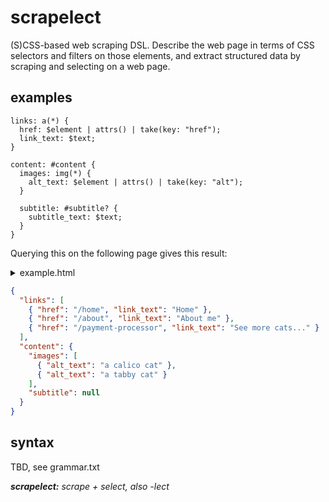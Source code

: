 # scrapelect

(S)CSS-based web scraping DSL.  Describe the web page in terms of CSS selectors
and filters on those elements, and extract structured data by scraping and
selecting on a web page.

## examples
```
links: a(*) {
  href: $element | attrs() | take(key: "href");
  link_text: $text;
}

content: #content {
  images: img(*) {
    alt_text: $element | attrs() | take(key: "alt");
  }

  subtitle: #subtitle? {
    subtitle_text: $text;
  }
}
```

Querying this on the following page gives this result:

<details>

<summary>example.html</summary>

```html
<!DOCTYPE html>
<html>
    <head></head>
    <body>
        <div id="header">
            <img src="/logo.png" alt="logo" />
            <a href="/home">Home</a>
            <a href="/about">About me</a>
        </div>
        <div id="content">
            <!-- no subtitle on this one -->
            <!-- <h2 id="subtitle">What it would say... -->
            <img src="/cats/calico.png" alt="a calico cat" />
            <img src="/cats/tabby.png" alt="a tabby cat" />
            <a href="/payment-processor">See more cats...</a>
        </div>
    </body>
</html>
```

</details>

```json
{
  "links": [
    { "href": "/home", "link_text": "Home" },
    { "href": "/about", "link_text": "About me" },
    { "href": "/payment-processor", "link_text": "See more cats..." }
  ],
  "content": {
    "images": [
      { "alt_text": "a calico cat" },
      { "alt_text": "a tabby cat" }
    ],
    "subtitle": null
  }
}
```

## syntax

TBD, see grammar.txt

_**scrapelect:** scrape + select, also -lect_
